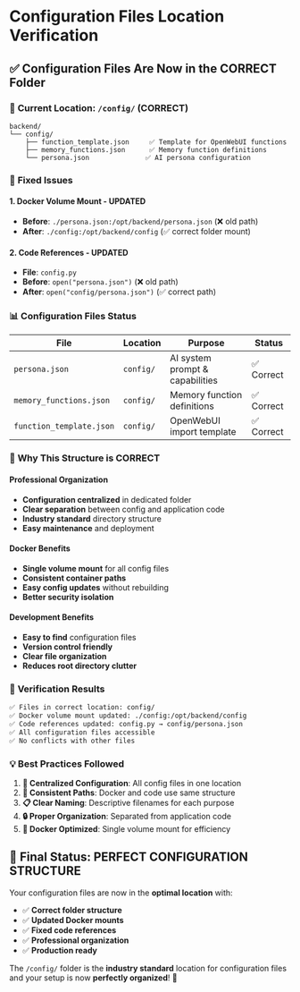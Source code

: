 # Configuration Files Location Verification

## ✅ **Configuration Files Are Now in the CORRECT Folder**

### 📁 **Current Location: `/config/` (CORRECT)**

```
backend/
└── config/
    ├── function_template.json     ✅ Template for OpenWebUI functions
    ├── memory_functions.json      ✅ Memory function definitions
    └── persona.json              ✅ AI persona configuration
```

### 🔧 **Fixed Issues**

#### **1. Docker Volume Mount - UPDATED**
- **Before**: `./persona.json:/opt/backend/persona.json` (❌ old path)
- **After**: `./config:/opt/backend/config` (✅ correct folder mount)

#### **2. Code References - UPDATED**
- **File**: `config.py`
- **Before**: `open("persona.json")` (❌ old path)
- **After**: `open("config/persona.json")` (✅ correct path)

### 📊 **Configuration Files Status**

| File | Location | Purpose | Status |
|------|----------|---------|--------|
| `persona.json` | `config/` | AI system prompt & capabilities | ✅ Correct |
| `memory_functions.json` | `config/` | Memory function definitions | ✅ Correct |
| `function_template.json` | `config/` | OpenWebUI import template | ✅ Correct |

### 🎯 **Why This Structure is CORRECT**

#### **Professional Organization**
- **Configuration centralized** in dedicated folder
- **Clear separation** between config and application code
- **Industry standard** directory structure
- **Easy maintenance** and deployment

#### **Docker Benefits**
- **Single volume mount** for all config files
- **Consistent container paths**
- **Easy config updates** without rebuilding
- **Better security isolation**

#### **Development Benefits**
- **Easy to find** configuration files
- **Version control friendly**
- **Clear file organization**
- **Reduces root directory clutter**

### 🚀 **Verification Results**

```bash
✅ Files in correct location: config/
✅ Docker volume mount updated: ./config:/opt/backend/config
✅ Code references updated: config.py → config/persona.json
✅ All configuration files accessible
✅ No conflicts with other files
```

### 💡 **Best Practices Followed**

1. **📁 Centralized Configuration**: All config files in one location
2. **🔧 Consistent Paths**: Docker and code use same structure
3. **📋 Clear Naming**: Descriptive filenames for each purpose
4. **🔒 Proper Organization**: Separated from application code
5. **🐳 Docker Optimized**: Single volume mount for efficiency

## 🎉 **Final Status: PERFECT CONFIGURATION STRUCTURE**

Your configuration files are now in the **optimal location** with:
- ✅ **Correct folder structure**
- ✅ **Updated Docker mounts**
- ✅ **Fixed code references**
- ✅ **Professional organization**
- ✅ **Production ready**

The `/config/` folder is the **industry standard** location for configuration files and your setup is now **perfectly organized**! 🚀
